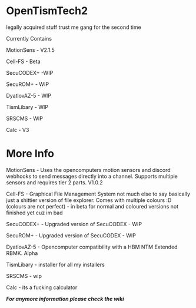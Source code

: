 # OpenTismTech2
legally acquired stuff trust me gang for the second time

Currently Contains

MotionSens - V2.1.5

Cell-FS - Beta

SecuCODEX+ -WIP

SecuROM+ - WIP

DyatlovAZ-5 - WIP

TismLibary - WIP

SRSCMS - WIP

Calc - V3

# More Info

MotionSens - Uses the opencomputers motion sensors and discord webhooks to send messages directly into a channel. Supports multiple sensors and requires tier 2 parts. V1.0.2

Cell-FS - Graphical File Management System not much else to say basically just a shittier version of file explorer. Comes with multiple colours :D (colours are not perfect) - in beta for normal and coloured versions not finished yet cuz im bad

SecuCODEX+ - Upgraded version of SecuCODEX - WIP

SecuROM+ - Upgraded version of SecuCODEX - WIP

DyatlovAZ-5 - Opencomputer compatibility with a HBM NTM Extended RBMK. Alpha

TismLibary - installer for all my installers

SRSCMS - wip 

Calc - its a fucking calculator


***For anymore information please check the wiki***
